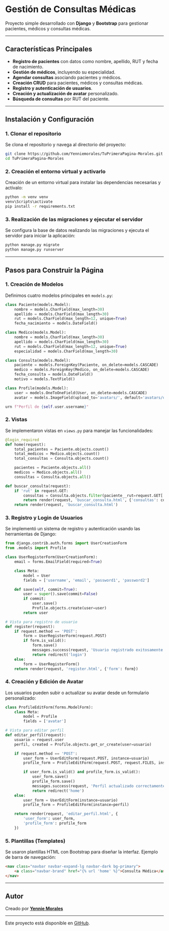 # Gestión de Consultas Médicas

Proyecto simple desarrollado con **Django** y **Bootstrap** para gestionar pacientes, médicos y consultas médicas.

---

## Características Principales

- **Registro de pacientes** con datos como nombre, apellido, RUT y fecha de nacimiento.
- **Gestión de médicos**, incluyendo su especialidad.
- **Agendar consultas** asociando pacientes y médicos.
- **Creación CRUD** para pacientes, médicos y consultas médicas.
- **Registro y autenticación de usuarios**.
- **Creación y actualización de avatar** personalizado.
- **Búsqueda de consultas** por RUT del paciente.
---

## Instalación y Configuración

### 1. Clonar el repositorio
Se clona el repositorio y navega al directorio del proyecto:
```bash
git clone https://github.com/Yenniemorales/TuPrimeraPagina-Morales.git
cd TuPrimeraPagina-Morales
```

### 2. Creación el entorno virtual y activarlo
Creación de un entorno virtual para instalar las dependencias necesarias y actívalo:
```bash
python -m venv venv
venv\Scripts\activate
pip install -r requirements.txt
```

### 3. Realización de las migraciones y ejecutar el servidor
Se configura la base de datos realizando las migraciones y ejecuta el servidor para iniciar la aplicación:
```bash
python manage.py migrate
python manage.py runserver
```
---

## Pasos para Construir la Página

### 1. Creación de Modelos
Definimos cuatro modelos principales en `models.py`:
```python
class Paciente(models.Model):
    nombre = models.CharField(max_length=30)
    apellido = models.CharField(max_length=30)
    rut = models.CharField(max_length=12, unique=True)
    fecha_nacimiento = models.DateField()

class Medico(models.Model):
    nombre = models.CharField(max_length=30)
    apellido = models.CharField(max_length=30)
    rut = models.CharField(max_length=12, unique=True)
    especialidad = models.CharField(max_length=30)

class Consulta(models.Model):
    paciente = models.ForeignKey(Paciente, on_delete=models.CASCADE)
    medico = models.ForeignKey(Medico, on_delete=models.CASCADE)
    fecha_consulta = models.DateField()
    motivo = models.TextField()

class Profile(models.Model):
    user = models.OneToOneField(User, on_delete=models.CASCADE)
    avatar = models.ImageField(upload_to='avatars/', default='avatars/ozzy.png')

urn f"Perfil de {self.user.username}"

```

### 2. Vistas
Se implementaron vistas en `views.py` para manejar las funcionalidades:
```python
@login_required
def home(request):
    total_pacientes = Paciente.objects.count()
    total_medicos = Medico.objects.count()
    total_consultas = Consulta.objects.count()

    pacientes = Paciente.objects.all()
    medicos = Medico.objects.all()
    consultas = Consulta.objects.all()

def buscar_consulta(request):
    if 'rut' in request.GET:
        consultas = Consulta.objects.filter(paciente__rut=request.GET['rut'])
        return render(request, 'buscar_consulta.html', {'consultas': consultas})
    return render(request, 'buscar_consulta.html')
```
### 3. Registro y Login de Usuarios
Se implementó un sistema de registro y autenticación usando las herramientas de Django:
```python
from django.contrib.auth.forms import UserCreationForm
from .models import Profile

class UserRegisterForm(UserCreationForm):
    email = forms.EmailField(required=True)

    class Meta:
        model = User
        fields = ['username', 'email', 'password1', 'password2']

    def save(self, commit=True):
        user = super().save(commit=False)
        if commit:
            user.save()
            Profile.objects.create(user=user)
        return user

# Vista para registro de usuario
def register(request):
    if request.method == 'POST':
        form = UserRegisterForm(request.POST)
        if form.is_valid():
            form.save()
            messages.success(request, 'Usuario registrado exitosamente.')
            return redirect('login')
    else:
        form = UserRegisterForm()
    return render(request, 'register.html', {'form': form})
```

### 4. Creación y Edición de Avatar
Los usuarios pueden subir o actualizar su avatar desde un formulario personalizado:

```python
class ProfileEditForm(forms.ModelForm):
    class Meta:
        model = Profile
        fields = ['avatar']

# Vista para editar perfil
def editar_perfil(request):
    usuario = request.user
    perfil, created = Profile.objects.get_or_create(user=usuario)

    if request.method == 'POST':
        user_form = UserEditForm(request.POST, instance=usuario)
        profile_form = ProfileEditForm(request.POST, request.FILES, instance=perfil)

        if user_form.is_valid() and profile_form.is_valid():
            user_form.save()
            profile_form.save()
            messages.success(request, 'Perfil actualizado correctamente.')
            return redirect('home')
    else:
        user_form = UserEditForm(instance=usuario)
        profile_form = ProfileEditForm(instance=perfil)

    return render(request, 'editar_perfil.html', {
        'user_form': user_form,
        'profile_form': profile_form
    })
```

### 5. Plantillas (Templates)
Se usaron plantillas HTML con Bootstrap para diseñar la interfaz. Ejemplo de barra de navegación:
```html
<nav class="navbar navbar-expand-lg navbar-dark bg-primary">
    <a class="navbar-brand" href="{% url 'home' %}">Consulta Médica</a>
</nav>
```

---

## Autor
Creado por **[Yennie Morales](https://github.com/Yenniemorales)**

---

Este proyecto está disponible en [GitHub](https://github.com/Yenniemorales/TrabajoFinal-Morales).

